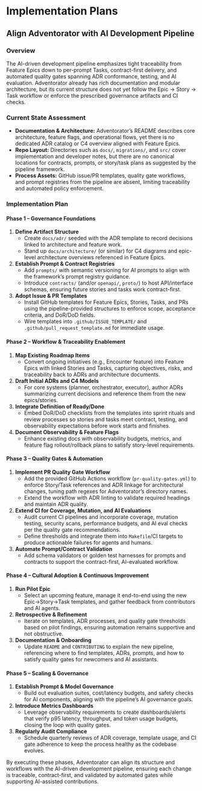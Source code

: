# Implementation Plans

## Align Adventorator with AI Development Pipeline

### Overview
The AI-driven development pipeline emphasizes tight traceability from Feature Epics down to per-prompt Tasks, contract-first delivery, and automated quality gates spanning ADR conformance, testing, and AI evaluation. Adventorator already has rich documentation and modular architecture, but its current structure does not yet follow the Epic → Story → Task workflow or enforce the prescribed governance artifacts and CI checks.

### Current State Assessment
- **Documentation & Architecture:** Adventorator’s README describes core architecture, feature flags, and operational flows, yet there is no dedicated ADR catalog or C4 overview aligned with Feature Epics.
- **Repo Layout:** Directories such as `docs/`, `migrations/`, and `src/` cover implementation and developer notes, but there are no canonical locations for contracts, prompts, or story/task plans as suggested by the pipeline framework.
- **Process Assets:** GitHub issue/PR templates, quality gate workflows, and prompt registries from the pipeline are absent, limiting traceability and automated policy enforcement.

### Implementation Plan

#### Phase 1 – Governance Foundations
1. **Define Artifact Structure**
   - Create `docs/adr/` seeded with the ADR template to record decisions linked to architecture and feature work.
   - Stand up `docs/architecture/` (or similar) for C4 diagrams and epic-level architecture overviews referenced in Feature Epics.
2. **Establish Prompt & Contract Registries**
   - Add `prompts/` with semantic versioning for AI prompts to align with the framework’s prompt registry guidance.
   - Introduce `contracts/` (and/or `openapi/`, `proto/`) to host API/interface schemas, ensuring future stories and tasks work contract-first.
3. **Adopt Issue & PR Templates**
   - Install GitHub templates for Feature Epics, Stories, Tasks, and PRs using the pipeline-provided structures to enforce scope, acceptance criteria, and DoR/DoD fields.
   - Wire templates into `.github/ISSUE_TEMPLATE/` and `.github/pull_request_template.md` for immediate usage.

#### Phase 2 – Workflow & Traceability Enablement
1. **Map Existing Roadmap Items**
   - Convert ongoing initiatives (e.g., Encounter feature) into Feature Epics with linked Stories and Tasks, capturing objectives, risks, and traceability back to ADRs and architecture documents.
2. **Draft Initial ADRs and C4 Models**
   - For core systems (planner, orchestrator, executor), author ADRs summarizing current decisions and reference them from the new epics/stories.
3. **Integrate Definition of Ready/Done**
   - Embed DoR/DoD checklists from the templates into sprint rituals and review processes so stories and tasks meet contract, testing, and observability expectations before work starts and finishes.
4. **Document Observability & Feature Flags**
   - Enhance existing docs with observability budgets, metrics, and feature flag rollout/rollback plans to satisfy story-level requirements.

#### Phase 3 – Quality Gates & Automation
1. **Implement PR Quality Gate Workflow**
   - Add the provided GitHub Actions workflow (`pr-quality-gates.yml`) to enforce Story/Task references and ADR linkage for architectural changes, tuning path regexes for Adventorator’s directory names.
   - Extend the workflow with ADR linting to validate required headings and maintain ADR quality.
2. **Extend CI for Coverage, Mutation, and AI Evaluations**
   - Audit current CI pipelines and incorporate coverage, mutation testing, security scans, performance budgets, and AI eval checks per the quality gate recommendations.
   - Define thresholds and integrate them into `Makefile`/CI targets to produce actionable failures for agents and humans.
3. **Automate Prompt/Contract Validation**
   - Add schema validators or golden test harnesses for prompts and contracts to support the contract-first, AI-evaluated workflow.

#### Phase 4 – Cultural Adoption & Continuous Improvement
1. **Run Pilot Epic**
   - Select an upcoming feature, manage it end-to-end using the new Epic→Story→Task templates, and gather feedback from contributors and AI agents.
2. **Retrospective & Refinement**
   - Iterate on templates, ADR processes, and quality gate thresholds based on pilot findings, ensuring automation remains supportive and not obstructive.
3. **Documentation & Onboarding**
   - Update `README` and `CONTRIBUTING` to explain the new pipeline, referencing where to find templates, ADRs, prompts, and how to satisfy quality gates for newcomers and AI assistants.

#### Phase 5 – Scaling & Governance
1. **Establish Prompt & Model Governance**
   - Build out evaluation suites, cost/latency budgets, and safety checks for AI components, aligning with the pipeline’s AI governance goals.
2. **Introduce Metrics Dashboards**
   - Leverage observability requirements to create dashboards/alerts that verify p95 latency, throughput, and token usage budgets, closing the loop with quality gates.
3. **Regularly Audit Compliance**
   - Schedule quarterly reviews of ADR coverage, template usage, and CI gate adherence to keep the process healthy as the codebase evolves.

By executing these phases, Adventorator can align its structure and workflows with the AI-driven development pipeline, ensuring each change is traceable, contract-first, and validated by automated gates while supporting AI-assisted contributions.
